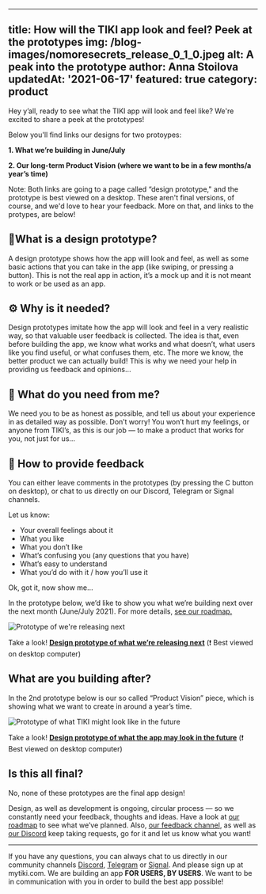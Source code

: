 
---
title: How will the TIKI app look and feel? Peek at the prototypes
img: /blog-images/nomoresecrets_release_0_1_0.jpeg
alt: A peak into the prototype
author: Anna Stoilova
updatedAt: '2021-06-17'
featured: true
category: product
---

Hey y’all, ready to see what the TIKI app will look and feel like? We're excited to share a peek at the prototypes! 

Below you'll find links our designs for two protoypes: 

**1. What we’re building in June/July**

**2. Our long-term Product Vision (where we want to be in a few months/a year’s time)**

Note: Both links are going to a page called “design prototype," and the prototype is best viewed on a desktop. These aren't final versions, of course, and we'd love to hear your feedback. More on that, and links to the protypes, are below!

## 🎨What is a design prototype?

A design prototype shows how the app will look and feel, as well as some basic actions that you can take in the app (like swiping, or pressing a button).
This is not the real app in action, it’s a mock up and it is not meant to work or be used as an app.

## ⚙️ Why is it needed?

Design prototypes imitate how the app will look and feel in a very realistic way, so that valuable user feedback is collected. The idea is that, even before building the app, we know what works and what doesn’t, what users like you find useful, or what confuses them, etc. The more we know, the better product we can actually build!
This is why we need your help in providing us feedback and opinions…

## 💁 What do you need from me?

We need you to be as honest as possible, and tell us about your experience in as detailed way as possible.
Don’t worry! You won’t hurt my feelings, or anyone from TIKI’s, as this is our job — to make a product that works for you, not just for us…

## 🤔 How to provide feedback

You can either leave comments in the prototypes (by pressing the C button on desktop), or chat to us directly on our Discord, Telegram or Signal channels.

Let us know:

- Your overall feelings about it
- What you like
- What you don’t like
- What’s confusing you (any questions that you have)
- What’s easy to understand
- What you’d do with it / how you’ll use it

Ok, got it, now show me…

In the prototype below, we’d like to show you what we’re building next over the next month (June/July 2021). For more details, [see our roadmap.](https://www.notion.so/mytiki/206e9e86c520468ea604e057c0f0dea7?v=20062bf2771d4952840f862334a6cfc5)

![Prototype of we're releasing next](/blog-images/prototype1_061721.jpeg "what we're working on now")


 Take a look! **[Design prototype of what we’re releasing next](https://www.figma.com/proto/KLjKKYholojX3SZ2apnRHh/Product---Beta-app?page-id=1954%3A205&node-id=2327%3A9328&viewport=-2602%2C396%2C0.34398430585861206&scaling=scale-down)** (❗ Best viewed on desktop computer)

## What are you building after?

In the 2nd prototype below is our so called “Product Vision” piece, which is showing what we want to create in around a year’s time.

![Prototype of what TIKI might look like in the future](/blog-images/prototype2_061721.jpeg "prototype of future")


 Take a look! **[Design prototype of what the app may look in the future](https://www.figma.com/proto/KLjKKYholojX3SZ2apnRHh/Product---Beta-app?kind=&node-id=1648%3A53&page-id=1410%3A0&scaling=min-zoom&viewport=630%2C612%2C0.1420566439628601)** (❗ Best viewed on desktop computer)

## Is this all final?

No, none of these prototypes are the final app design!

Design, as well as development is ongoing, circular process — so we constantly need your feedback, thoughts and ideas. Have a look at [our roadmap](https://www.notion.so/mytiki/206e9e86c520468ea604e057c0f0dea7?v=20062bf2771d4952840f862334a6cfc5) to see what we’ve planned. Also, [our feedback channel](https://feedback.mytiki.com/), as well as [our Discord](https://discord.com/invite/evjYQq48Be) keep taking requests, go for it and let us know what you want!

***

If you have any questions, you can always chat to us directly in our community channels 
[Discord](https://discord.com/invite/evjYQq48Be), [Telegram](https://t.me/mytikiapp) or [Signal](https://signal.group/#CjQKIA66Eq2VHecpcCd-cu-dziozMRSH3EuQdcZJNyMOYNi5EhC0coWtjWzKQ1dDKEjMqhkP). And please sign up at mytiki.com.
We are building an app **FOR USERS, BY USERS**. We want to be in communication with you in order to build the best app possible!
